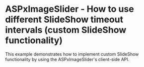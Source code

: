 # ASPxImageSlider - How to use different SlideShow timeout intervals (custom SlideShow functionality)


<p>This example demonstrates how to implement custom SlideShow functionality by using the ASPxImageSlider's client-side API.</p>

<br/>


